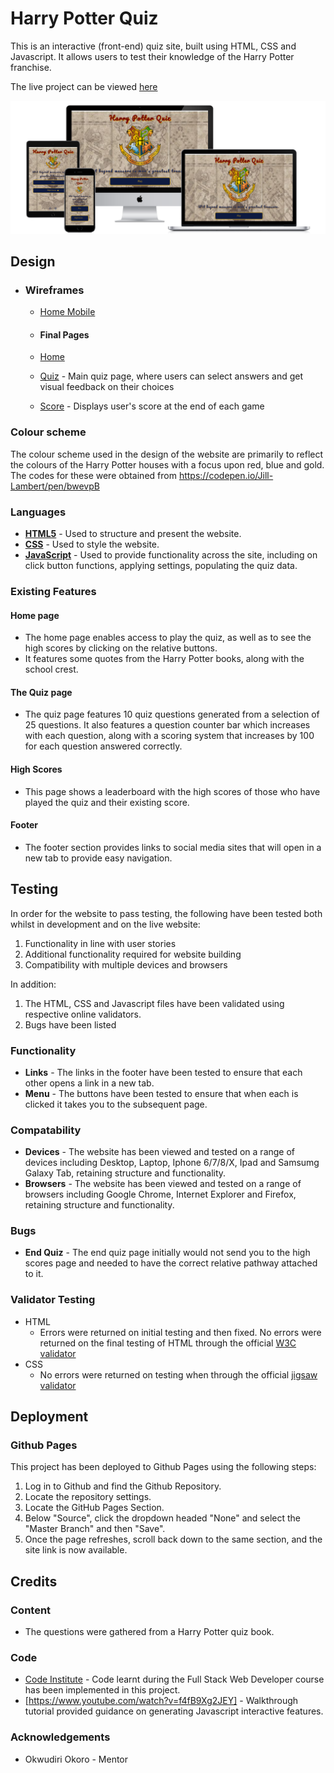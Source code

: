 # Harry Potter Quiz

This is an interactive (front-end) quiz site, built using HTML, CSS and Javascript. It allows users to test their knowledge of the Harry Potter franchise. 

The live project can be viewed [here](https://omara87.github.io/second-portfolio-project/)

![alt text](https://github.com/Omara87/second-portfolio-project/blob/main/assets/images/all-devices-black.png)

## Design

- ### Wireframes

  - [Home Mobile](https://github.com/Omara87/second-portfolio-project/blob/main/assets/images/Wireframes.pdf)

  - #### Final Pages 

  -  [Home](https://github.com/yipmunallen/Second-Milestone-Project/blob/master/assets/images/homepage.png)

  - [Quiz](https://github.com/yipmunallen/Second-Milestone-Project/blob/master/assets/images/quizpage.png) -
Main quiz page, where users can select answers and get visual feedback on their choices

  - [Score](https://github.com/yipmunallen/Second-Milestone-Project/blob/master/assets/images/scorepage.png) -
Displays user's score at the end of each game

### Colour scheme

The colour scheme used in the design of the website are primarily to reflect the colours of the Harry Potter houses with a focus upon red, blue and gold. The codes for these were obtained from 
https://codepen.io/Jill-Lambert/pen/bwevpB

### Languages

- [__HTML5__](https://en.wikipedia.org/wiki/HTML5) - Used to structure and present the website.
- [__CSS__](https://en.wikipedia.org/wiki/CSS) - Used to style the website.
- [__JavaScript__](https://en.wikipedia.org/wiki/JavaScript) - Used to provide functionality across the site, including on click button functions, applying settings, populating the quiz data.

### Existing Features

#### Home page

- The home page enables access to play the quiz, as well as to see the high scores by clicking on the relative buttons. 
- It features some quotes from the Harry Potter books, along with the school crest. 

#### The Quiz page

- The quiz page features 10 quiz questions generated from a selection of 25 questions. It also features a question counter bar which increases with each question, along with a scoring system that increases by 100 for each question answered correctly. 

#### High Scores

- This page shows a leaderboard with the high scores of those who have played the quiz and their existing score. 


#### Footer

- The footer section provides links to social media sites that will open in a new tab to provide easy navigation.

## Testing

In order for the website to pass testing, the following have been tested both whilst in development and on the live website:

1. Functionality in line with user stories
1. Additional functionality required for website building
1. Compatibility with multiple devices and browsers

In addition: 

1. The HTML, CSS and Javascript files have been validated using respective online validators.
1. Bugs have been listed

### Functionality

- __Links__ - The links in the footer have been tested to ensure that each other opens a link in a new tab.
- __Menu__ - The buttons have been tested to ensure that when each is clicked it takes you to the subsequent page. 

### Compatability

- __Devices__ - The website has been viewed and tested on a range of devices including Desktop, Laptop, Iphone 6/7/8/X, Ipad and Samsumg Galaxy Tab, retaining structure and functionality.
- __Browsers__ - The website has been viewed and tested on a range of browsers including Google Chrome, Internet Explorer and Firefox, retaining structure and functionality.

### Bugs

- __End Quiz__ - The end quiz page initially would not send you to the high scores page and needed to have the correct relative pathway attached to it. 

### Validator Testing

- HTML
  - Errors were returned on initial testing and then fixed. No errors were returned on the final testing of HTML through the official [W3C validator](https://validator.w3.org/nu/#textarea)
- CSS
  - No errors were returned on testing when through the official [jigsaw validator](https://jigsaw.w3.org/css-validator/validator)

## Deployment

### Github Pages

This project has been deployed to Github Pages using the following steps:

1. Log in to Github and find the Github Repository.
1. Locate the repository settings.
1. Locate the GitHub Pages Section.
1. Below "Source", click the dropdown headed "None" and select the "Master Branch" and then "Save".
1. Once the page refreshes, scroll back down to the same section, and the site link is now available.

## Credits

### Content

- The questions were gathered from a Harry Potter quiz book. 

### Code

- [Code Institute](https://www.codeinstitute.net/) - Code learnt during the Full Stack Web Developer course has been implemented in this project.
- [https://www.youtube.com/watch?v=f4fB9Xg2JEY] - Walkthrough tutorial provided guidance on generating Javascript interactive features. 

### Acknowledgements

- Okwudiri Okoro - Mentor